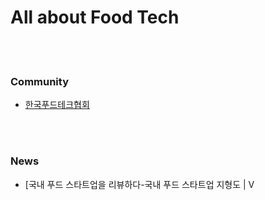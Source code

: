 All about Food Tech
==========


 <br/><br/>
 

### Community
- [한국푸드테크협회](http://foodtech.or.kr/)


 <br/><br/>


### News
- [국내 푸드 스타트업을 리뷰하다-국내 푸드 스타트업 지형도 | V